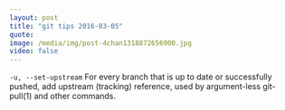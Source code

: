 ```yaml
---
layout: post
title: "git tips 2016-03-05"
quote: 
image: /media/img/post-4chan1318872656900.jpg
video: false
---
```


`-u, --set-upstream`
For every branch that is up to date or successfully pushed, add upstream (tracking) reference, used by argument-less git-pull(1) and other commands.